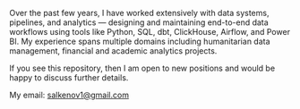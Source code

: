 Over the past few years, I have worked extensively with data systems, pipelines, and analytics — designing and maintaining end-to-end data workflows using tools like Python, SQL, dbt, ClickHouse, Airflow, and Power BI. My experience spans multiple domains including humanitarian data management, financial and academic analytics projects.

If you see this repository, then I am open to new positions and would be happy to discuss further details.

My email: salkenov1@gmail.com
